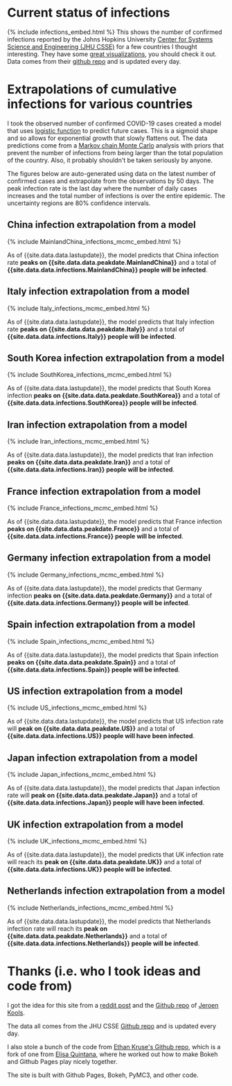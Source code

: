 # Current status of infections

{% include infections_embed.html %}
This shows the number of confirmed infections reported by the Johns Hopkins University [Center for Systems Science and Engineering (JHU CSSE)](https://systems.jhu.edu/) for a few countries I thought interesting. They have some [great visualizations](https://www.arcgis.com/apps/opsdashboard/index.html#/bda7594740fd40299423467b48e9ecf6), you should check it out. Data comes from their [github repo](https://github.com/CSSEGISandData/COVID-19) and is updated every day.

# Extrapolations of cumulative infections for various countries

I took the observed number of confirmed COVID-19 cases created a model that uses [logistic function](https://en.wikipedia.org/wiki/Logistic_function) to predict future cases. This is a sigmoid shape and so allows for exponential growth that slowly flattens out. The data predictions come from a [Markov chain Monte Carlo](https://en.wikipedia.org/wiki/Hamiltonian_Monte_Carlo) analysis with priors that prevent the number of infections from being larger than the total population of the country. Also, it probably shouldn't be taken seriously by anyone.

The figures below are auto-generated using data on the latest number of confirmed cases and extrapolate from the observations by 50 days. The peak infection rate is the last day where the number of daily cases increases and the total number of infections is over the entire epidemic. The uncertainty regions are 80% confidence intervals.

## China infection extrapolation from a model

{% include MainlandChina_infections_mcmc_embed.html %}

As of {{site.data.data.lastupdate}}, the model predicts that China infection rate **peaks on {{site.data.data.peakdate.MainlandChina}}** and a total of **{{site.data.data.infections.MainlandChina}} people will be infected**.

## Italy infection extrapolation from a model

{% include Italy_infections_mcmc_embed.html %}

As of {{site.data.data.lastupdate}}, the model predicts that Italy infection rate **peaks on {{site.data.data.peakdate.Italy}}** and a total of **{{site.data.data.infections.Italy}} people will be infected**.

## South Korea infection extrapolation from a model

{% include SouthKorea_infections_mcmc_embed.html %}

As of {{site.data.data.lastupdate}}, the model predicts that South Korea infection **peaks on {{site.data.data.peakdate.SouthKorea}}** and a total of **{{site.data.data.infections.SouthKorea}} people will be infected**.


## Iran infection extrapolation from a model

{% include Iran_infections_mcmc_embed.html %}

As of {{site.data.data.lastupdate}}, the model predicts that Iran infection **peaks on {{site.data.data.peakdate.Iran}}** and a total of **{{site.data.data.infections.Iran}} people will be infected**.

## France infection extrapolation from a model

{% include France_infections_mcmc_embed.html %}

As of {{site.data.data.lastupdate}}, the model predicts that France infection **peaks on {{site.data.data.peakdate.France}}** and a total of **{{site.data.data.infections.France}} people will be infected**.

## Germany infection extrapolation from a model

{% include Germany_infections_mcmc_embed.html %}

As of {{site.data.data.lastupdate}}, the model predicts that Germany infection **peaks on {{site.data.data.peakdate.Germany}}** and a total of **{{site.data.data.infections.Germany}} people will be infected**.


## Spain infection extrapolation from a model

{% include Spain_infections_mcmc_embed.html %}

As of {{site.data.data.lastupdate}}, the model predicts that Spain infection **peaks on {{site.data.data.peakdate.Spain}}** and a total of **{{site.data.data.infections.Spain}} people will be infected**.


## US infection extrapolation from a model

{% include US_infections_mcmc_embed.html %}

As of {{site.data.data.lastupdate}}, the model predicts that US infection rate will **peak on {{site.data.data.peakdate.US}}** and a total of **{{site.data.data.infections.US}} people will have been infected**.

## Japan infection extrapolation from a model

{% include Japan_infections_mcmc_embed.html %}

As of {{site.data.data.lastupdate}}, the model predicts that Japan infection rate will **peak on {{site.data.data.peakdate.Japan}}** and a total of **{{site.data.data.infections.Japan}} people will have been infected**.

## UK infection extrapolation from a model

{% include UK_infections_mcmc_embed.html %}

As of {{site.data.data.lastupdate}}, the model predicts that UK infection rate will reach its **peak on {{site.data.data.peakdate.UK}}** and a total of **{{site.data.data.infections.UK}} people will be infected**.

## Netherlands infection extrapolation from a model

{% include Netherlands_infections_mcmc_embed.html %}

As of {{site.data.data.lastupdate}}, the model predicts that Netherlands infection rate will reach its **peak on {{site.data.data.peakdate.Netherlands}}** and a total of **{{site.data.data.infections.Netherlands}} people will be infected**.




<!-- # Outside China infection extrapolation from a model

{% include OutsideChina_infections_mcmc_embed.html %}

As of {{site.data.data.lastupdate}}, the model predicts that for all counties other than China the infection rate will reach its peak on {{site.data.data.peakdate.OutsideChina}} and **{{site.data.data.infections.OutsideChina}} people will be infected**. -->






# Thanks (i.e. who I took ideas and code from)
I got the idea for this site from a [reddit post](https://www.reddit.com/r/dataisbeautiful/comments/ff9jn4/oc_number_of_cases_per_country_counting_from_the/) and the [Github repo](https://github.com/JeroenKools/covid19) of [Jeroen Kools](https://github.com/JeroenKools).

The data all comes from the JHU CSSE [Github repo](https://github.com/CSSEGISandData/COVID-19) and is updated every day.

I also stole a bunch of the code from [Ethan Kruse's Github repo](https://github.com/ethankruse/exoplots), which is a fork of one from [Elisa Quintana](https://github.com/elisaquintana/exoplots), where he worked out how to make Bokeh and Github Pages play nicely together.

The site is built with Github Pages, Bokeh, PyMC3, and other code.